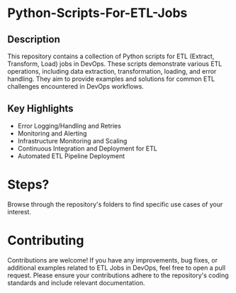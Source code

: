 # Python-Scripts-For-ETL-Jobs

## Description

This repository contains a collection of Python scripts for ETL (Extract, Transform, Load) jobs in DevOps. These scripts demonstrate various ETL operations, including data extraction, transformation, loading, and error handling. They aim to provide examples and solutions for common ETL challenges encountered in DevOps workflows.

## Key Highlights

- Error Logging/Handling and Retries
- Monitoring and Alerting
- Infrastructure Monitoring and Scaling
- Continuous Integration and Deployment for ETL
- Automated ETL Pipeline Deployment

# Steps?
Browse through the repository's folders to find specific use cases of your interest.

# Contributing
Contributions are welcome! If you have any improvements, bug fixes, or additional examples related to ETL Jobs in DevOps, feel free to open a pull request. Please ensure your contributions adhere to the repository's coding standards and include relevant documentation.

